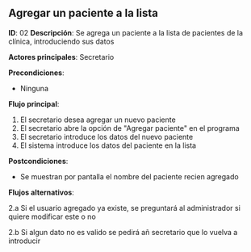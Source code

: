 ## Agregar un paciente a la lista

**ID**: 02
**Descripción**: Se agrega un paciente a la lista de pacientes de la clínica, introduciendo sus datos

**Actores principales**: Secretario

**Precondiciones**:
* Ninguna

**Flujo principal**:
1. El secretario desea agregar un nuevo paciente
1. El secretario abre la opción de "Agregar paciente" en el programa
1. El secretario introduce los datos del nuevo paciente
1. El sistema introduce los datos del paciente en la lista

**Postcondiciones**:

* Se muestran por pantalla el nombre del paciente recien agregado

**Flujos alternativos**:

2.a Si el usuario agregado ya existe, se preguntará al administrador si quiere modificar este o no

2.b Si algun dato no es valido se pedirá añ secretario que lo vuelva a introducir
